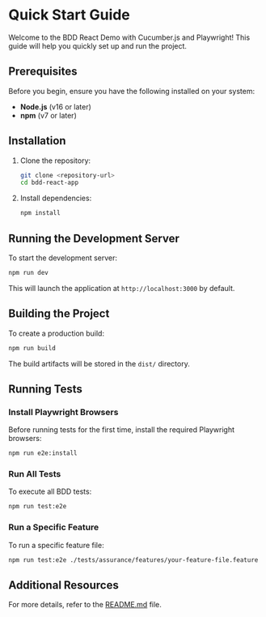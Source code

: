 # Quick Start Guide

Welcome to the BDD React Demo with Cucumber.js and Playwright! This guide will help you quickly set up and run the project.

## Prerequisites

Before you begin, ensure you have the following installed on your system:

- **Node.js** (v16 or later)
- **npm** (v7 or later)

## Installation

1. Clone the repository:

   ```bash
   git clone <repository-url>
   cd bdd-react-app
   ```

2. Install dependencies:

   ```bash
   npm install
   ```

## Running the Development Server

To start the development server:

```bash
npm run dev
```

This will launch the application at `http://localhost:3000` by default.

## Building the Project

To create a production build:

```bash
npm run build
```

The build artifacts will be stored in the `dist/` directory.

## Running Tests

### Install Playwright Browsers

Before running tests for the first time, install the required Playwright browsers:

```bash
npm run e2e:install
```

### Run All Tests

To execute all BDD tests:

```bash
npm run test:e2e
```

### Run a Specific Feature

To run a specific feature file:

```bash
npm run test:e2e ./tests/assurance/features/your-feature-file.feature
```

## Additional Resources

For more details, refer to the [README.md](../README.md) file.
